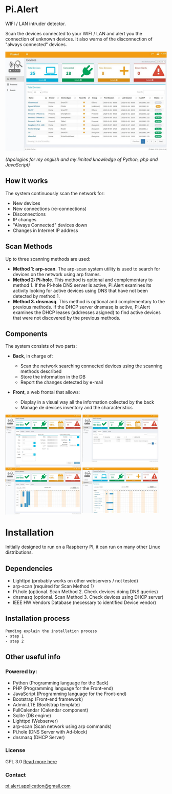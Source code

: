 # Pi.Alert
<!--- --------------------------------------------------------------------- --->

WIFI / LAN intruder detector.

Scan the devices connected to your WIFI / LAN and alert you the connection of
unknown devices. It also warns of the disconnection of "always connected"
devices.

![devices](./doc/img/1_devices.jpg)

*(Apologies for my english and my limited knowledge of Python, php and
JavaScript)*

## How it works

The system continuously scan the network for:
  - New devices
  - New connections (re-connections)
  - Disconnections
  - IP changes
  - "Always Connected" devices down
  - Changes in Internet IP address

## Scan Methods
  Up to three scanning methods are used:

  - **Method 1: arp-scan**. The arp-scan system utility is used to search
        for devices on the network using arp frames.
  - **Method 2: Pi-hole**. This method is optional and complementary to
        method 1. If the Pi-hole DNS server is active, Pi.Alert examines its
        activity looking for active devices using DNS that have not been
        detected by method 1.
  - **Method 3. dnsmasq**. This method is optional and complementary to the
        previous methods. If the DHCP server dnsmasq is active, Pi.Alert
        examines the DHCP leases (addresses asigned) to find active devices
        that were not discovered by the previous methods.

## Components

The system consists of two parts:

- **Back**, in charge of:
  - Scan the network searching connected devices using the scanning methods
        described
  - Store the information in the DB
  - Report the changes detected by e-mail

- **Front**, a web frontal that allows:
  - Display in a visual way all the information collected by the back
  - Manage de devices inventory and the characteristics

<p float="left">
  <img align="top" src="./doc/img/2_1_device_details.jpg" width="47%">
  <img align="top" src="./doc/img/2_2_device_sessions.jpg" width="47%">
  <img align="top" src="./doc/img/2_3_device_presence.jpg" width="47%">
  <img align="top" src="./doc/img/3_presence.jpg" width="47%">
</p>

# Installation
<!--- --------------------------------------------------------------------- --->
Initially designed to run on a Raspberry PI, it can run on many other Linux
distributions.

## Dependencies
  - Lighttpd (probably works on other webservers / not tested)
  - arp-scan (required for Scan Method 1)
  - Pi.hole (optional. Scan Method 2. Check devices doing DNS queries)
  - dnsmasq (optional. Scan Method 3. Check devices using DHCP server)
  - IEEE HW Vendors Database (necessary to identified Device vendor)

## Installation process
```
Pending explain the installation process
- step 1
- step 2
```


## Other useful info
<!--- --------------------------------------------------------------------- --->

### Powered by:
  - Python (Programming language for the Back)
  - PHP (Programming language for the Front-end)
  - JavaScript (Programming language for the Front-end)
  - Bootstrap (Front-end framework)
  - Admin.LTE (Bootstrap template)
  - FullCalendar (Calendar component)
  - Sqlite (DB engine)
  - Lighttpd (Webserver)
  - arp-scan (Scan network using arp commands)
  - Pi.hole (DNS Server with Ad-block)
  - dnsmasq (DHCP Server)

### License
  GPL 3.0
  [Read more here](doc/LICENSE.txt)

### Contact
  pi.alert.application@gmail.com
